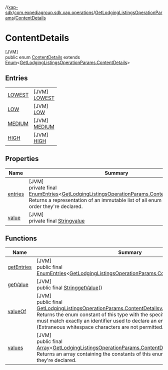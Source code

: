 //[xap-sdk](../../../../index.md)/[com.expediagroup.sdk.xap.operations](../../index.md)/[GetLodgingListingsOperationParams](../index.md)/[ContentDetails](index.md)

# ContentDetails

[JVM]\
public enum [ContentDetails](index.md) extends [Enum](https://docs.oracle.com/javase/8/docs/api/java/lang/Enum.html)&lt;[GetLodgingListingsOperationParams.ContentDetails](index.md)&gt;

## Entries

| | |
|---|---|
| [LOWEST](-l-o-w-e-s-t/index.md) | [JVM]<br>[LOWEST](-l-o-w-e-s-t/index.md) |
| [LOW](-l-o-w/index.md) | [JVM]<br>[LOW](-l-o-w/index.md) |
| [MEDIUM](-m-e-d-i-u-m/index.md) | [JVM]<br>[MEDIUM](-m-e-d-i-u-m/index.md) |
| [HIGH](-h-i-g-h/index.md) | [JVM]<br>[HIGH](-h-i-g-h/index.md) |

## Properties

| Name | Summary |
|---|---|
| [entries](index.md#-358676021%2FProperties%2F699445674) | [JVM]<br>private final [EnumEntries](https://kotlinlang.org/api/latest/jvm/stdlib/kotlin.enums/-enum-entries/index.html)&lt;[GetLodgingListingsOperationParams.ContentDetails](index.md)&gt;[entries](index.md#-358676021%2FProperties%2F699445674)<br>Returns a representation of an immutable list of all enum entries, in the order they're declared. |
| [value](index.md#40508298%2FProperties%2F699445674) | [JVM]<br>private final [String](https://docs.oracle.com/javase/8/docs/api/java/lang/String.html)[value](index.md#40508298%2FProperties%2F699445674) |

## Functions

| Name | Summary |
|---|---|
| [getEntries](get-entries.md) | [JVM]<br>public final [EnumEntries](https://kotlinlang.org/api/latest/jvm/stdlib/kotlin.enums/-enum-entries/index.html)&lt;[GetLodgingListingsOperationParams.ContentDetails](index.md)&gt;[getEntries](get-entries.md)() |
| [getValue](get-value.md) | [JVM]<br>public final [String](https://docs.oracle.com/javase/8/docs/api/java/lang/String.html)[getValue](get-value.md)() |
| [valueOf](value-of.md) | [JVM]<br>public final [GetLodgingListingsOperationParams.ContentDetails](index.md)[valueOf](value-of.md)([String](https://docs.oracle.com/javase/8/docs/api/java/lang/String.html)value)<br>Returns the enum constant of this type with the specified name. The string must match exactly an identifier used to declare an enum constant in this type. (Extraneous whitespace characters are not permitted.) |
| [values](values.md) | [JVM]<br>public final [Array](https://kotlinlang.org/api/latest/jvm/stdlib/kotlin/-array/index.html)&lt;[GetLodgingListingsOperationParams.ContentDetails](index.md)&gt;[values](values.md)()<br>Returns an array containing the constants of this enum type, in the order they're declared. |
